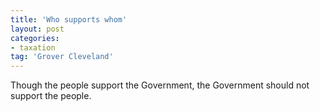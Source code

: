 ```yaml
---
title: 'Who supports whom'
layout: post
categories:
- taxation
tag: 'Grover Cleveland'
---
```


Though the people support the Government, the Government should not support the people.